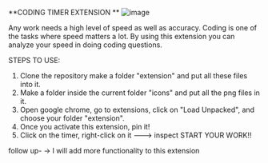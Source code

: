 **CODING TIMER EXTENSION **
![image](https://github.com/abheer18/timer_extension/assets/72267713/4d702de6-c79e-4043-945b-23be6eebbe22)

Any work needs a high level of speed as well as accuracy.
Coding is one of the tasks where speed matters a lot.
By using this extension you can analyze your speed in doing coding questions.


STEPS TO USE:
1. Clone the repository make a folder "extension" and put all these files into it.
2. Make a folder inside the current folder "icons" and put all the png files in it.
3. Open google chrome, go to extensions, click on "Load Unpacked", and choose your folder "extension".
4. Once you activate this extension, pin it!
5. Click on the timer, right-click on it ---> inspect
START YOUR WORK!!

follow up- 
-> I will add more functionality to this extension 
